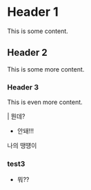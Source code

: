 # Header 1

This is some content.

## Header 2

This is some more content.

### Header 3

This is even more content.

| 뭔데?

- 안돼!!!

나의 땡떙이

### test3

- 뭐??
